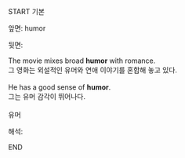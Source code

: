 START
기본

앞면:
humor


뒷면:
<div>The movie mixes broad <strong>humor</strong> with romance. </div><div><div>그 영화는 외설적인 유머와 연애 이야기를 혼합해 놓고 있다.</div></div><div><br></div><div><div>He has a good sense of <strong>humor</strong>. </div><div><div>그는 유머 감각이 뛰어나다.</div></div></div><div><br></div><div>유머</div>


해석:
<!--ID: 1746614454079-->
END